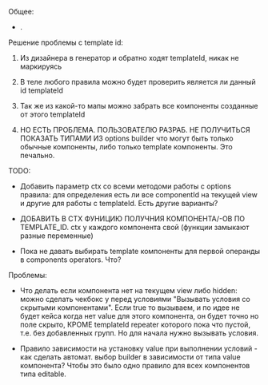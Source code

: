 Общее:
- .


Решение проблемы с template id:

1. Из дизайнера в генератор и обратно ходят templateId, никак не маркируясь

2. В теле любого правила можно будет проверить является ли данный id templateId

3. Так же из какой-то мапы можно забрать все компоненты созданные от этого templateId

4. НО ЕСТЬ ПРОБЛЕМА. ПОЛЬЗОВАТЕЛЮ РАЗРАБ. НЕ ПОЛУЧИТЬСЯ ПОКАЗАТЬ ТИПАМИ ИЗ options builder что могут быть только обычные компоненты, либо только template компоненты. Это печально. 
 

TODO:
- Добавить параметр ctx со всеми методоми работы с options правила: для определения есть ли все componentId на текущей view и другие для работы с templateId. Есть другие варианты?

- ДОБАВИТЬ В CTX ФУНИЦИЮ ПОЛУЧНИЯ КОМПОНЕНТА/-ОВ ПО TEMPLATE_ID. ctx у каждого компонента свой (функции замыкают разные переменные)

- Пока не давать выбирать template компоненты для первой операнды в components operators. Что?

Проблемы:
- Что делать если компонента нет на текущем view либо hidden: можно сделать чекбокс у перед условиями "Вызывать условия со скрытыми компонентами". Если true то вызываем, и по идее не будет кейса когда нет value для этого компонента, он будет точно но поле скрыто, КРОМЕ templateId repeater которого пока что пустой, т.е. без добавленных групп.
Но для начала нужно вызывать условия.

- Правило зависимости на установку value при выполнении условий - как сделать автомат. выбор builder в зависимости от типа value компонента? Чтобы это было одно правило для всех компонентов типа editable.
